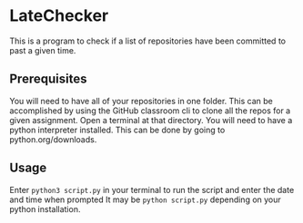 # LateChecker
This is a program to check if a list of repositories have been committed to past a given time.
## Prerequisites
You will need to have all of your repositories in one folder. This can be accomplished by using the GitHub classroom cli to clone all the repos for a given assignment.
Open a terminal at that directory.
You will need to have a python interpreter installed. This can be done by going to python.org/downloads.
## Usage
Enter ```python3 script.py``` in your terminal to run the script and enter the date and time when prompted
It may be ```python script.py``` depending on your python installation.
